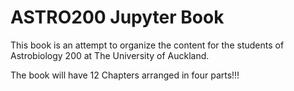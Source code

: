 # ASTRO200 Jupyter Book

This book is an attempt to organize the content for the students of Astrobiology 200 at The University of Auckland.

The book will have 12 Chapters arranged in four parts!!!



